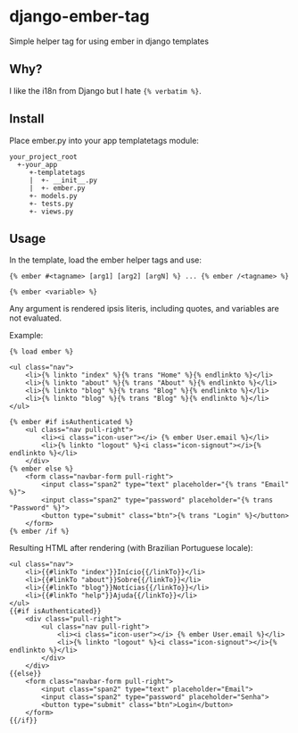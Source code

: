 django-ember-tag
================

Simple helper tag for using ember in django templates

Why?
----

I like the i18n from Django but I hate `{% verbatim %}`.


Install
-------

Place ember.py into your app templatetags module:

    your_project_root
      +-your_app
         +-templatetags
         |  +- __init__.py
         |  +- ember.py
         +- models.py
         +- tests.py
         +- views.py
         
Usage
-----
         
In the template, load the ember helper tags and use:

    {% ember #<tagname> [arg1] [arg2] [argN] %} ... {% ember /<tagname> %}
  
    {% ember <variable> %}

Any argument is rendered ipsis literis, including quotes, and variables are not evaluated.


Example:

    {% load ember %}

    <ul class="nav">
        <li>{% linkto "index" %}{% trans "Home" %}{% endlinkto %}</li>
        <li>{% linkto "about" %}{% trans "About" %}{% endlinkto %}</li>
        <li>{% linkto "blog" %}{% trans "Blog" %}{% endlinkto %}</li>
        <li>{% linkto "blog" %}{% trans "Blog" %}{% endlinkto %}</li>
    </ul>
    
    {% ember #if isAuthenticated %}
        <ul class="nav pull-right">
            <li><i class="icon-user"></i> {% ember User.email %}</li>
            <li>{% linkto "logout" %}<i class="icon-signout"></i>{% endlinkto %}</li>            
        </div>
    {% ember else %}
        <form class="navbar-form pull-right">
            <input class="span2" type="text" placeholder="{% trans "Email" %}">
            <input class="span2" type="password" placeholder="{% trans "Password" %}">
            <button type="submit" class="btn">{% trans "Login" %}</button>
        </form>
    {% ember /if %}


Resulting HTML after rendering (with Brazilian Portuguese locale):

    <ul class="nav">
        <li>{{#linkTo "index"}}Início{{/linkTo}}</li>
        <li>{{#linkTo "about"}}Sobre{{/linkTo}}</li>
        <li>{{#linkTo "blog"}}Notícias{{/linkTo}}</li>
        <li>{{#linkTo "help"}}Ajuda{{/linkTo}}</li>
    </ul>
    {{#if isAuthenticated}}
        <div class="pull-right">
            <ul class="nav pull-right">
                <li><i class="icon-user"></i> {% ember User.email %}</li>
                <li>{% linkto "logout" %}<i class="icon-signout"></i>{% endlinkto %}</li>            
            </div>
        </div>
    {{else}}
        <form class="navbar-form pull-right">
            <input class="span2" type="text" placeholder="Email">
            <input class="span2" type="password" placeholder="Senha">
            <button type="submit" class="btn">Login</button>
        </form>
    {{/if}}
